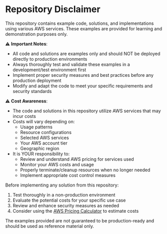 # Repository Disclaimer

This repository contains example code, solutions, and implementations using various AWS services. These examples are provided for learning and demonstration purposes only.

⚠️ **Important Notes**:
- All code and solutions are examples only and should NOT be deployed directly to production environments
- Always thoroughly test and validate these examples in a development/test environment first
- Implement proper security measures and best practices before any production deployment
- Modify and adapt the code to meet your specific requirements and security standards

⚠️ **Cost Awareness**:
- The code and solutions in this repository utilize AWS services that may incur costs
- Costs will vary depending on:
  - Usage patterns
  - Resource configurations
  - Selected AWS services
  - Your AWS account tier
  - Geographic region
- It is YOUR responsibility to:
  - Review and understand AWS pricing for services used
  - Monitor your AWS costs and usage
  - Properly terminate/cleanup resources when no longer needed
  - Implement appropriate cost control measures

Before implementing any solution from this repository:
1. Test thoroughly in a non-production environment
2. Evaluate the potential costs for your specific use case
3. Review and enhance security measures as needed
4. Consider using the [AWS Pricing Calculator](https://calculator.aws/) to estimate costs

The examples provided are not guaranteed to be production-ready and should be used as reference material only.
